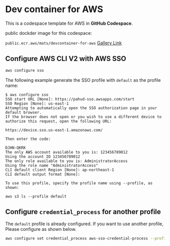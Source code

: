 # Dev container for AWS

This is a codespace template for AWS in **GitHub Codespace**.

public dockder image for this codespace:

`public.ecr.aws/mats/devcontainer-for-aws` [Gallery Link](https://gallery.ecr.aws/mats/devcontainer-for-aws)


## Configure AWS CLI V2 with AWS SSO

```bash
aws configure sso
```

The following example generate the SSO profile with `default` as the profile name:

```
$ aws configure sso
SSO start URL [None]: https://pahud-sso.awsapps.com/start                                                                                                                               
SSO Region [None]: us-east-1                                                                                                                                                            
Attempting to automatically open the SSO authorization page in your default browser.
If the browser does not open or you wish to use a different device to authorize this request, open the following URL:

https://device.sso.us-east-1.amazonaws.com/

Then enter the code:

DJHN-QKRK
The only AWS account available to you is: 123456789012
Using the account ID 123456789012
The only role available to you is: AdministratorAccess
Using the role name "AdministratorAccess"
CLI default client Region [None]: ap-northeast-1                                                                     
CLI default output format [None]:                                                                                    

To use this profile, specify the profile name using --profile, as shown:

aws s3 ls --profile default        
```

## Configure `credential_process` for another profile

The `default` profile is already configured.
If you want to use another profile, Please configure as shown below.

```sh
aws configure set credential_process aws-sso-credential-process --profile <profile_name>
```
